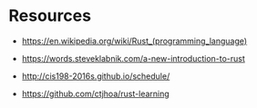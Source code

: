 # Resources

- https://en.wikipedia.org/wiki/Rust_(programming_language)

- https://words.steveklabnik.com/a-new-introduction-to-rust

- http://cis198-2016s.github.io/schedule/

- https://github.com/ctjhoa/rust-learning
